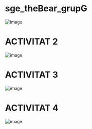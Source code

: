 # sge_theBear_grupG
![image](https://github.com/user-attachments/assets/be661fc2-3bc9-4ea7-b5ad-a767972af0c0)

# ACTIVITAT 2

![image](https://github.com/user-attachments/assets/aa356505-5719-4474-a19d-dcc44de8eefb)

# ACTIVITAT 3

![image](https://github.com/user-attachments/assets/bb3d7691-2d2f-48fd-971d-73d674213732)

# ACTIVITAT 4

![image](https://github.com/user-attachments/assets/63a50506-779e-43c7-b05d-cdee1569cbd0)
